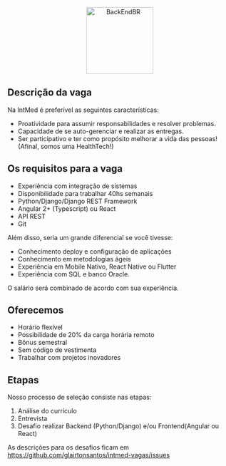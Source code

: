 <p align="center">
  <img src="https://avatars0.githubusercontent.com/u/26383303?s=400&v=4" alt="BackEndBR" width="150" />
</p>

## Descrição da vaga ##
Na IntMed é preferível as seguintes características:

- Proatividade para assumir responsabilidades e resolver problemas.
- Capacidade de se auto-gerenciar e realizar as entregas.
- Ser participativo e ter como propósito melhorar a vida das pessoas! (Afinal, somos uma HealthTech!)

## Os requisitos para a vaga ##

- Experiência com integração de sistemas
- Disponibilidade para trabalhar 40hs semanais
- Python/Django/Django REST Framework
- Angular 2+ (Typescript) ou React
- API REST
- Git

Além disso, seria um grande diferencial se você tivesse:
- Conhecimento deploy e configuração de aplicações
- Conhecimento em metodologias ágeis
- Experiência em Mobile Nativo, React Native ou Flutter
- Experiência com SQL e banco Oracle.

O salário será combinado de acordo com sua experiência.

## Oferecemos ##
- Horário flexível
- Possibilidade de 20% da carga horária remoto
- Bônus semestral
- Sem código de vestimenta
- Trabalhar com projetos inovadores

## Etapas ##
Nosso processo de seleção consiste nas etapas:
1) Análise do currículo
2) Entrevista
3) Desafio 
 realizar Backend (Python/Django) e/ou Frontend(Angular ou React)

As descrições para os desafios ficam em https://github.com/glairtonsantos/intmed-vagas/issues
